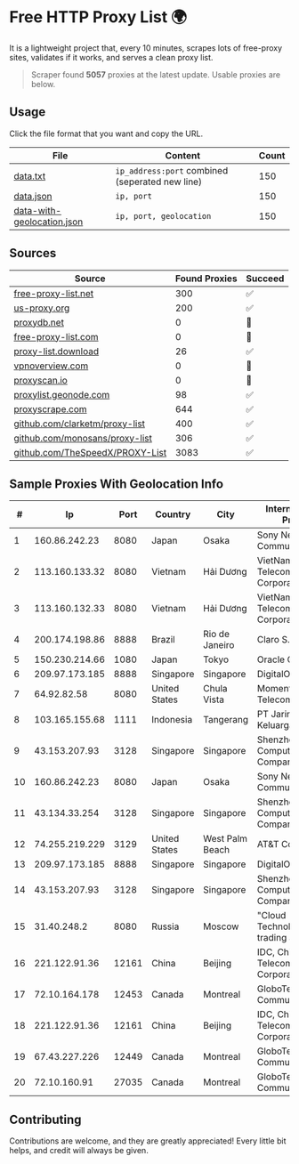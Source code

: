 
# Free HTTP Proxy List 🌍

It is a lightweight project that, every 10 minutes, scrapes lots of free-proxy sites, validates if it works, and serves a clean proxy list.


> Scraper found **5057** proxies at the latest update. Usable proxies are below.

## Usage

Click the file format that you want and copy the URL.


|File|Content|Count|
|----|-------|-----|
|[data.txt](https://raw.githubusercontent.com/themiralay/Proxy-List-World/master/data.txt)|`ip_address:port` combined (seperated new line)|150|
|[data.json](https://raw.githubusercontent.com/themiralay/Proxy-List-World/master/data.json)|`ip, port`|150|
|[data-with-geolocation.json](https://raw.githubusercontent.com/themiralay/Proxy-List-World/master/data-with-geolocation.json)|`ip, port, geolocation`|150|

## Sources

|Source|Found Proxies|Succeed|
|------|-------------|-------|
|[free-proxy-list.net](https://free-proxy-list.net)|300|✅|
|[us-proxy.org](https://www.us-proxy.org)|200|✅|
|[proxydb.net](http://proxydb.net)|0|🚫|
|[free-proxy-list.com](https://free-proxy-list.com/?page=&port=&type%5B%5D=http&type%5B%5D=https&up_time=0&search=Search)|0|🚫|
|[proxy-list.download](https://www.proxy-list.download/HTTP)|26|✅|
|[vpnoverview.com](https://vpnoverview.com/privacy/anonymous-browsing/free-proxy-servers)|0|🚫|
|[proxyscan.io](https://www.proxyscan.io)|0|🚫|
|[proxylist.geonode.com](https://proxylist.geonode.com/api/proxy-list?limit=300&page=1&sort_by=lastChecked&sort_type=desc&protocols=http,https)|98|✅|
|[proxyscrape.com](https://api.proxyscrape.com/v2/?request=displayproxies&protocol=http&timeout=10000&country=all&ssl=all&anonymity=all)|644|✅|
|[github.com/clarketm/proxy-list](https://raw.githubusercontent.com/clarketm/proxy-list/master/proxy-list-raw.txt)|400|✅|
|[github.com/monosans/proxy-list](https://raw.githubusercontent.com/monosans/proxy-list/main/proxies/http.txt)|306|✅|
|[github.com/TheSpeedX/PROXY-List](https://raw.githubusercontent.com/TheSpeedX/PROXY-List/master/http.txt)|3083|✅|


## Sample Proxies With Geolocation Info

|#|Ip|Port|Country|City|Internet Service Provider|
|-|--|----|-------|----|-------------------------|
|1|160.86.242.23|8080|Japan|Osaka|Sony Network Communications Inc|
|2|113.160.133.32|8080|Vietnam|Hải Dương|VietNam Post and Telecom Corporation|
|3|113.160.132.33|8080|Vietnam|Hải Dương|VietNam Post and Telecom Corporation|
|4|200.174.198.86|8888|Brazil|Rio de Janeiro|Claro S.A|
|5|150.230.214.66|1080|Japan|Tokyo|Oracle Corporation|
|6|209.97.173.185|8888|Singapore|Singapore|DigitalOcean, LLC|
|7|64.92.82.58|8080|United States|Chula Vista|Momentum Telecom, Inc.|
|8|103.165.155.68|1111|Indonesia|Tangerang|PT Jaringan Keluarga Bersama|
|9|43.153.207.93|3128|Singapore|Singapore|Shenzhen Tencent Computer Systems Company Limited|
|10|160.86.242.23|8080|Japan|Osaka|Sony Network Communications Inc|
|11|43.134.33.254|3128|Singapore|Singapore|Shenzhen Tencent Computer Systems Company Limited|
|12|74.255.219.229|3129|United States|West Palm Beach|AT&T Corp.|
|13|209.97.173.185|8888|Singapore|Singapore|DigitalOcean, LLC|
|14|43.153.207.93|3128|Singapore|Singapore|Shenzhen Tencent Computer Systems Company Limited|
|15|31.40.248.2|8080|Russia|Moscow|"Cloud Technologies" LLC trading as Cloud.ru|
|16|221.122.91.36|12161|China|Beijing|IDC, China Telecommunications Corporation|
|17|72.10.164.178|12453|Canada|Montreal|GloboTech Communications|
|18|221.122.91.36|12161|China|Beijing|IDC, China Telecommunications Corporation|
|19|67.43.227.226|12449|Canada|Montreal|GloboTech Communications|
|20|72.10.160.91|27035|Canada|Montreal|GloboTech Communications|



## Contributing

Contributions are welcome, and they are greatly appreciated! Every
little bit helps, and credit will always be given.

